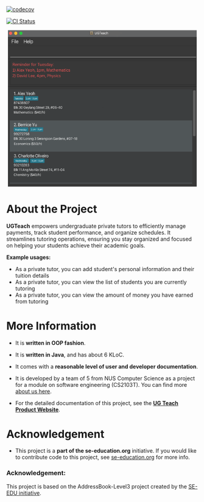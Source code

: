 [![codecov](https://codecov.io/gh/AY2425S1-CS2103T-F14a-1/tp/graph/badge.svg?token=XH80L1OD62)](https://codecov.io/gh/AY2425S1-CS2103T-F14a-1/tp)

[![CI Status](https://github.com/se-edu/addressbook-level3/workflows/Java%20CI/badge.svg)](https://github.com/AY2425S1-CS2103T-F14a-1/tp/actions)

![Ui](docs/images/Ui.png)

# About the Project
**UGTeach** empowers undergraduate private tutors to efficiently manage payments, track student performance, and organize schedules. It streamlines tutoring operations, ensuring you stay organized and focused on helping your students achieve their academic goals.<br>

  **Example usages:**
  * As a private tutor, you can add student's personal information and their tuition details
  * As a private tutor, you can view the list of students you are currently tutoring
  * As a private tutor, you can view the amount of money you have earned from tutoring

# More Information
  * It is **written in OOP fashion**. 
  * It is **written in Java**, and has about 6 KLoC.
  * It comes with a **reasonable level of user and developer documentation**.
  * It is developed by a team of 5 from NUS Computer Science as a project for a module on software engineering (CS2103T). You can find more [about us here](https://ay2425s1-cs2103t-f14a-1.github.io/tp/AboutUs.html).

* For the detailed documentation of this project, see the **[UG Teach Product Website](https://ay2425s1-cs2103t-f14a-1.github.io/tp/)**.


# Acknowledgement
* This project is a **part of the se-education.org** initiative. If you would like to contribute code to this project, see [se-education.org](https://se-education.org/#contributing-to-se-edu) for more info.

### Acknowledgement:
This project is based on the AddressBook-Level3 project created by the [SE-EDU initiative](https://se-education.org).
